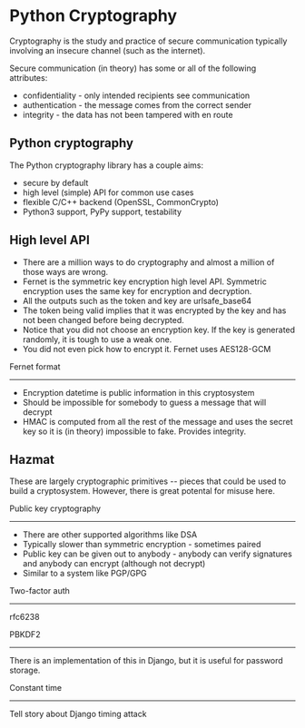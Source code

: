 Python Cryptography
===================

Cryptography is the study and practice of secure communication typically
involving an insecure channel (such as the internet).

Secure communication (in theory) has some or all of the following attributes:

* confidentiality - only intended recipients see communication
* authentication - the message comes from the correct sender
* integrity - the data has not been tampered with en route


Python cryptography
-------------------

The Python cryptography library has a couple aims:

* secure by default
* high level (simple) API for common use cases
* flexible C/C++ backend (OpenSSL, CommonCrypto)
* Python3 support, PyPy support, testability


High level API
--------------

* There are a million ways to do cryptography and almost a million of those
  ways are wrong.
* Fernet is the symmetric key encryption high level API. Symmetric encryption
  uses the same key for encryption and decryption.
* All the outputs such as the token and key are urlsafe_base64
* The token being valid implies that it was encrypted by the key and has not
  been changed before being decrypted.
* Notice that you did not choose an encryption key. If the key is generated
  randomly, it is tough to use a weak one.
* You did not even pick how to encrypt it. Fernet uses AES128-GCM


Fernet format
_____________

* Encryption datetime is public information in this cryptosystem
* Should be impossible for somebody to guess a message that will decrypt
* HMAC is computed from all the rest of the message and uses the secret key
  so it is (in theory) impossible to fake. Provides integrity.


Hazmat
------

These are largely cryptographic primitives -- pieces that could be used
to build a cryptosystem. However, there is great potental for misuse here.


Public key cryptography
_______________________

* There are other supported algorithms like DSA
* Typically slower than symmetric encryption - sometimes paired
* Public key can be given out to anybody - anybody can verify signatures
  and anybody can encrypt (although not decrypt)
* Similar to a system like PGP/GPG


Two-factor auth
_______________

rfc6238


PBKDF2
______

There is an implementation of this in Django, but it is useful for password
storage.


Constant time
_____________

Tell story about Django timing attack
